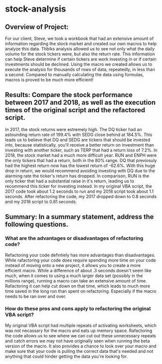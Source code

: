 # stock-analysis

## Overview of Project:

For our client, Steve, we took a workbook that had an extensive amount of information regarding the stock market and created our own macros to help analyze this data. Thbiks analysis allowed us to see not only what the daily volume for the stock tickers were, but also the return rate. This information can help Steve determine if certain tickers are work investing in or if certain investments should be declined. Using the macro we created allows us to execute the analysis for thousands of rows of data, repeatedly, in less than a second. Compared to manually calculating the data using formulas, macros is proved to be much more efficient! 

## Results: Compare the stock performance between 2017 and 2018, as well as the execution times of the original script and the refactored script.

In 2017, the stock returns were extremely high. The DQ ticker had an astounding return rate of 199.4% with SEDG close behind at 184.5%. This leads us to believe that DQ and SEDG are tickers that should be invested into, because statistically, you'll receive a better return on investment than investing with another ticker, such as TERP that had a return loss of 7.2%. In 2018, the stock market had a much more difficult year. RUN and ENPH were the only tickers that had a return, both in the 80% range. DQ that previosuly had the highest return now has the lowest return of -62.6%. With this huge drop in return, we would recommend avoiding investing with DQ due to the alarming rate the ticker's return has dropped. In comparison, RUN is the only ticker that had a substantial raise in it's return, leading us to recommend this ticker for investing instead. In my original VBA script, the 2017 code took about 1.2 seconds to run and my 2018 script took about 1.1 seconds. After refactoring the code, my 2017 dropped down to 0.8 seconds and my 2018 script to 0.81 seconds.

## Summary: In a summary statement, address the following questions.

### What are the advantages or disadvantages of refactoring code?
Refactoring your code defintiely has more advantages than disadvantages. While rafactoring your code does require spending more time on your code instead of moving onto a new project, it allows you to create a more efficient macro. While a difference of about .3 seconds doesn't seem like much, when it comes to using a much larger data set (possibly in the millions range), running a macro can take an extensive amount of time. Rafactoring it can help cut down on that time, which leads to much more time saved in the long run than spent on refactoring. Especially if the macro needs to be ran over and over. 

### How do these pros and cons apply to refactoring the original VBA script?
My original VBA script had multiple repeats of activating worksheets, which was not necassary for the macro and eats up memory space. Rafactoring the code allows us to see where we can cut out these unnecessary repeats and catch errors we may not have originally seen when running the beta version of the macro. It also provides a chance to look over your macro and make sure that your code is pulling the correct data that's needed and not anything that could hinder getting the data you're looking for. 
